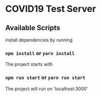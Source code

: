 # COVID19 Test Server

## Available Scripts

install dependencies by running

### `npm install` or `yarn install`

The project starts with

### `npm run start` or `yarn run start`

The project will run on 'localhost:3000'
